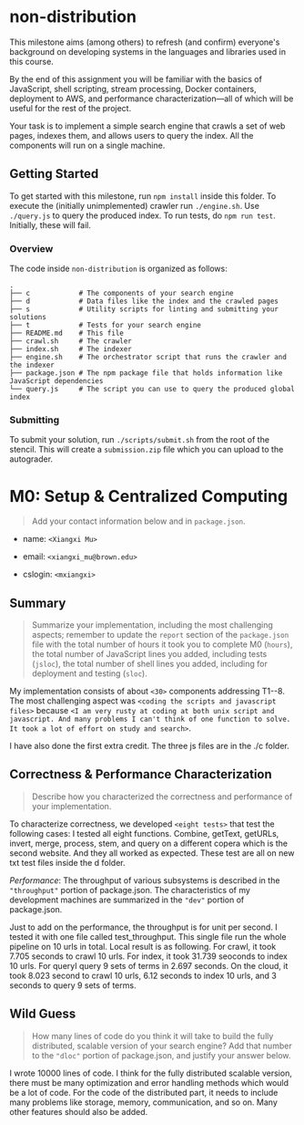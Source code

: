 # non-distribution

This milestone aims (among others) to refresh (and confirm) everyone's
background on developing systems in the languages and libraries used in this
course.

By the end of this assignment you will be familiar with the basics of
JavaScript, shell scripting, stream processing, Docker containers, deployment
to AWS, and performance characterization—all of which will be useful for the
rest of the project.

Your task is to implement a simple search engine that crawls a set of web
pages, indexes them, and allows users to query the index. All the components
will run on a single machine.

## Getting Started

To get started with this milestone, run `npm install` inside this folder. To
execute the (initially unimplemented) crawler run `./engine.sh`. Use
`./query.js` to query the produced index. To run tests, do `npm run test`.
Initially, these will fail.

### Overview

The code inside `non-distribution` is organized as follows:

```
.
├── c            # The components of your search engine
├── d            # Data files like the index and the crawled pages
├── s            # Utility scripts for linting and submitting your solutions
├── t            # Tests for your search engine
├── README.md    # This file
├── crawl.sh     # The crawler
├── index.sh     # The indexer
├── engine.sh    # The orchestrator script that runs the crawler and the indexer
├── package.json # The npm package file that holds information like JavaScript dependencies
└── query.js     # The script you can use to query the produced global index
```

### Submitting

To submit your solution, run `./scripts/submit.sh` from the root of the stencil. This will create a
`submission.zip` file which you can upload to the autograder.


# M0: Setup & Centralized Computing

> Add your contact information below and in `package.json`.

* name: `<Xiangxi Mu>`

* email: `<xiangxi_mu@brown.edu>`

* cslogin: `<mxiangxi>`


## Summary

> Summarize your implementation, including the most challenging aspects; remember to update the `report` section of the `package.json` file with the total number of hours it took you to complete M0 (`hours`), the total number of JavaScript lines you added, including tests (`jsloc`), the total number of shell lines you added, including for deployment and testing (`sloc`).


My implementation consists of about `<30>` components addressing T1--8. The most challenging aspect was `<coding the scripts and javascript files>` because `<I am very rusty at coding at both unix script and javascript. And many problems I can't think of one function to solve. It took a lot of effort on study and search>`.

I have also done the first extra credit. The three js files are in the ./c folder.

## Correctness & Performance Characterization


> Describe how you characterized the correctness and performance of your implementation.


To characterize correctness, we developed `<eight tests>` that test the following cases:  I tested all eight functions. Combine, getText, getURLs, invert, merge, process, stem, and query on a different copera which is the second website. And they all worked as expected. These test are all on new txt test files inside the d folder.


*Performance*: The throughput of various subsystems is described in the `"throughput"` portion of package.json. The characteristics of my development machines are summarized in the `"dev"` portion of package.json.

Just to add on the performance, the throughput is for unit per second. I tested it with one file called test_throughput. This single file run the whole pipeline on 10 urls in total. Local result is as following. For crawl, it took 7.705 seconds to crawl 10 urls. For index, it took 31.739 seoconds to index 10 urls. For queryI query 9 sets of terms in 2.697 seconds. On the cloud, it took 8.023 second to crawl 10 urls, 6.12 seconds to index 10 urls, and 3 seconds to query 9 sets of terms.

## Wild Guess

> How many lines of code do you think it will take to build the fully distributed, scalable version of your search engine? Add that number to the `"dloc"` portion of package.json, and justify your answer below.

I wrote 10000 lines of code. I think for the fully distributed scalable version, there must be many optimization and error handling methods which would be a lot of code. For the code of the distributed part, it needs to include many problems like storage, memory, communication, and so on. Many other features should also be added.